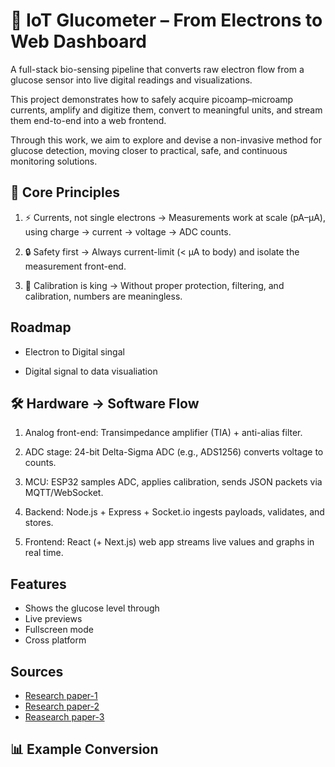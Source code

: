 
# 💉 IoT Glucometer – From Electrons to Web Dashboard

A full-stack bio-sensing pipeline that converts raw electron flow from a glucose sensor into live digital readings and visualizations.

This project demonstrates how to safely acquire picoamp–microamp currents, amplify and digitize them, convert to meaningful units, and stream them end-to-end into a web frontend.

Through this work, we aim to explore and devise a non-invasive method for glucose detection, moving closer to practical, safe, and continuous monitoring solutions.


## 🔑 Core Principles

1. ⚡ Currents, not single electrons → Measurements work at scale (pA–µA), using charge → current → voltage → ADC counts.

2. 🔒 Safety first → Always current-limit (< µA to body) and isolate the measurement front-end.

3. 📐 Calibration is king → Without proper protection, filtering, and calibration, numbers are meaningless.


## Roadmap

- Electron to Digital singal

- Digital signal to data visualiation


## 🛠️ Hardware → Software Flow
1. Analog front-end: Transimpedance amplifier (TIA) + anti-alias filter.

2. ADC stage: 24-bit Delta-Sigma ADC (e.g., ADS1256) converts voltage to counts.

3. MCU: ESP32 samples ADC, applies calibration, sends JSON packets via MQTT/WebSocket.

4. Backend: Node.js + Express + Socket.io ingests payloads, validates, and stores.

5. Frontend: React (+ Next.js) web app streams live values and graphs in real time.

## Features

- Shows the glucose level through 
- Live previews
- Fullscreen mode
- Cross platform


## Sources

 - [Research paper-1](https://awesomeopensource.com/project/elangosundar/awesome-README-templates)
 - [Research paper-2](https://github.com/matiassingers/awesome-readme)
 - [Reasearch paper-3](https://bulldogjob.com/news/449-how-to-write-a-good-readme-for-your-github-project)


## 📊 Example Conversion

